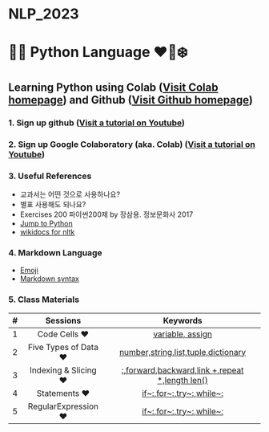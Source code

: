# NLP_2023

# 🐹🍦 **Python Language** ❤️🐰❄️

## **Learning Python** using **Colab** ([Visit Colab homepage](https://colab.research.google.com/?utm_source=scs-index)) and **Github** ([Visit Github homepage](https://github.com/))

### **1. Sign up github** ([Visit a tutorial on Youtube](https://www.youtube.com/watch?v=c-NikCpec7U))
### **2. Sign up Google Colaboratory** (aka. Colab) ([Visit a tutorial on Youtube](https://www.youtube.com/watch?v=2X_EU18OeYM))

### **3. Useful References**
- 교과서는 어떤 것으로 사용하나요?
- 별표 사용해도 되나요?
- Exercises 200 파이썬200제 by 장삼용. 정보문화사 2017
- [Jump to Python](https://wikidocs.net/book/1)
- [wikidocs for nltk](https://wikidocs.net/21667)

### **4. Markdown Language**
* [Emoji](https://gist.github.com/rxaviers/7360908)
* [Markdown syntax](https://www.markdownguide.org/basic-syntax/)

### **5. Class Materials**

| # | Sessions | Keywords |
|:--:|:--:|:--:|
|1| Code Cells ❤️ |[variable, assign](https://github.com/tunip0067/NLP_2023/blob/main/1_CodeCells_Basic.ipynb)|
|2| Five Types of Data ❤️ |[number,string,list,tuple,dictionary](https://github.com/tunip0067/NLP_2023/blob/main/2_FiveTypesofData.ipynb)|
|3| Indexing & Slicing ❤️ |[:,forward,backward,link +,repeat *,length len()](https://github.com/tunip0067/NLP_2023/blob/main/3_Indexing_Slicing.ipynb)|
|4| Statements ❤️ |[if~:,for~:,try~:,while~:](https://github.com/tunip0067/NLP_2023/blob/main/4_1_IfStatement.ipynb)|
|5| RegularExpression ❤️ |[if~:,for~:,try~:,while~:](https://github.com/tunip0067/NLP_2023/blob/main/5_RegularExpression_Revised.ipynb)|

